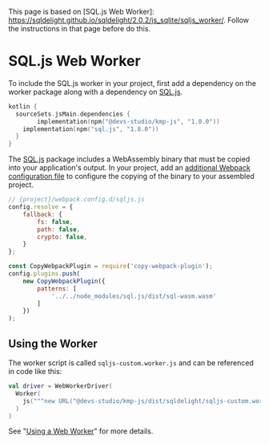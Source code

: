 This page is based on [SQL.js Web Worker]: https://sqldelight.github.io/sqldelight/2.0.2/js_sqlite/sqljs_worker/. Follow the instructions in that page before do this.

# SQL.js Web Worker

To include the SQL.js worker in your project, first add a dependency on the worker package along with a dependency on [SQL.js].
```kotlin
kotlin {
  sourceSets.jsMain.dependencies {
        implementation(npm("@devs-studio/kmp-js", "1.0.0"))
    implementation(npm("sql.js", "1.8.0"))
  }
}
```

The [SQL.js] package includes a WebAssembly binary that must be copied into your application's output.
In your project, add an [additional Webpack configuration file](https://kotlinlang.org/docs/js-project-setup.html#webpack-configuration-file)
to configure the copying of the binary to your assembled project.

```js title="webpack.config.d/sqljs-config.js"
// {project}/webpack.config.d/sqljs.js
config.resolve = {
    fallback: {
        fs: false,
        path: false,
        crypto: false,
    }
};

const CopyWebpackPlugin = require('copy-webpack-plugin');
config.plugins.push(
    new CopyWebpackPlugin({
        patterns: [
            '../../node_modules/sql.js/dist/sql-wasm.wasm'
        ]
    })
);
```

## Using the Worker

The worker script is called `sqljs-custom.worker.js` and can be referenced in code like this:

```kotlin
val driver = WebWorkerDriver(
  Worker(
    js("""new URL("@devs-studio/kmp-js/dist/sqldelight/sqljs-custom.worker.js", import.meta.url)""")
  )
)
```

See "[Using a Web Worker](https://sqldelight.github.io/sqldelight/2.0.2/js_sqlite/#using-a-web-worker)" for more details.

[SQL.js]: https://github.com/sql-js/sql.js/